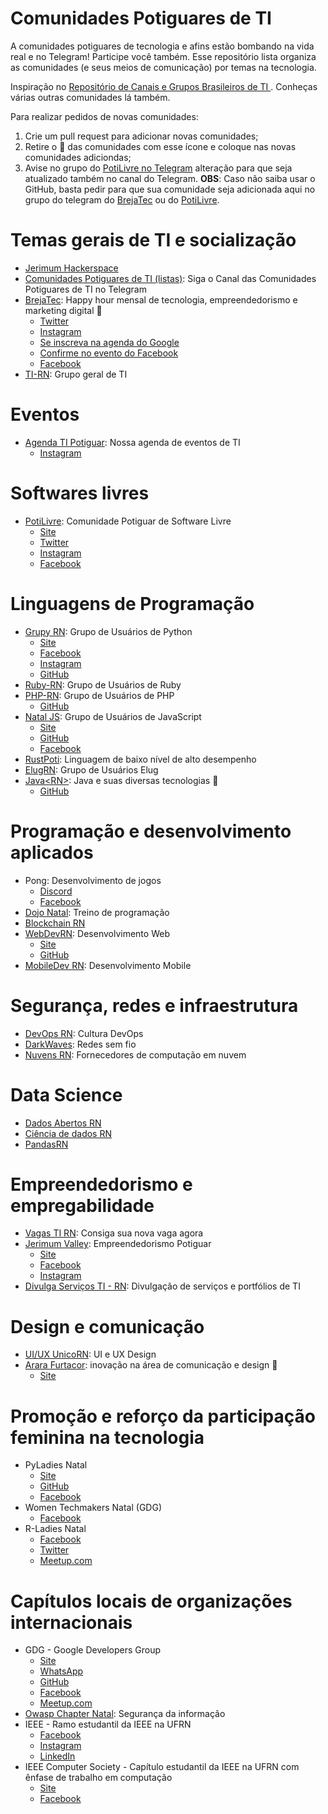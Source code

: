 Comunidades Potiguares de TI
=============

A comunidades potiguares de tecnologia e afins estão bombando na vida real e no Telegram! Participe você também. Esse repositório lista organiza as comunidades (e seus meios de comunicação) por temas na tecnologia.

Inspiração no [Repositório de Canais e Grupos Brasileiros de TI ](https://github.com/alexmoreno/telegram-br). Conheças várias outras comunidades lá também.

Para realizar pedidos de novas comunidades:
1. Crie um pull request para adicionar novas comunidades;
2. Retire o :triangular_flag_on_post: das comunidades com esse ícone e coloque nas novas comunidades adiciondas;
3. Avise no grupo do [PotiLivre no Telegram](http://t.me/potilivre) alteração para que seja atualizado também no canal do Telegram.
**OBS**: Caso não saiba usar o GitHub, basta pedir para que sua comunidade seja adicionada aqui no grupo do telegram do [BrejaTec](http://t.me/brejatec) ou do [PotiLivre](http://t.me/potilivre). 

# Temas gerais de TI e socialização
- [Jerimum Hackerspace](http://t.me/jerimumhs)
- [Comunidades Potiguares de TI (listas)](https://t.me/tipotiguar): Siga o Canal das Comunidades Potiguares de TI no Telegram
- [BrejaTec](http://t.me/brejatec): Happy hour mensal de tecnologia, empreendedorismo e marketing digital 🍻
  - [Twitter](https://twitter.com/brejatec)
  - [Instagram](https://www.instagram.com/brejatec/)
  - [Se inscreva na agenda do Google](http://bit.ly/BrejaTecCalendario)
  - [Confirme no evento do Facebook](http://bitly.com/BrejaTecFBE)
  - [Facebook](https://www.facebook.com/brejatec/)
- [TI-RN](http://t.me/TIdoRN): Grupo geral de TI

# Eventos
- [Agenda TI Potiguar](http://t.me/agendatirn): Nossa agenda de eventos de TI
  - [Instagram](https://www.instagram.com/agendatipotiguar/)

# Softwares livres
- [PotiLivre](http://t.me/potilivre): Comunidade Potiguar de Software Livre
  - [Site](https://potilivre.org/)
  - [Twitter](http://www.twitter.com/potilivre)
  - [Instagram](https://www.instagram.com/potilivre_/)
  - [Facebook](https://www.facebook.com/PotiLivre)

# Linguagens de Programação
- [Grupy RN](http://t.me/grupyrn): Grupo de Usuários de Python
  - [Site](https://meetup.grupyrn.org/)
  - [Facebook](https://www.facebook.com/grupyrn/)
  - [Instagram](https://www.instagram.com/grupyrn/)
  - [GitHub](https://github.com/GruPyRN/)
- [Ruby-RN](http://t.me/ruby_rn): Grupo de Usuários de Ruby
- [PHP-RN](http://t.me/phprn): Grupo de Usuários de PHP
  - [GitHub](https://github.com/phprn)
- [Natal JS](http://t.me/natal_js): Grupo de Usuários de JavaScript
  - [Site](http://nataljs.github.io/)
  - [GitHub](https://github.com/NatalJS)
  - [Facebook](https://www.facebook.com/nataljs/)
- [RustPoti](http://t.me/rustpoti): Linguagem de baixo nível de alto desempenho
- [ElugRN](http://t.me/ElugRN): Grupo de Usuários Elug 
- [Java\<RN\>](https://t.me/java_rn): Java e suas diversas tecnologias :triangular_flag_on_post:
  - [GitHub](http://github.com/java-rn)

# Programação e desenvolvimento aplicados
- Pong: Desenvolvimento de jogos
  - [Discord](https://discordapp.com/invite/Nj44AKA)
  - [Facebook](https://www.facebook.com/groups/pongrn/)
- [Dojo Natal](http://t.me/dojonatal): Treino de programação
- [Blockchain RN](http://t.me/blockchainrn)
- [WebDevRN](http://t.me/webdevrn): Desenvolvimento Web
  - [Site](https://webdevrn.org/)
  - [GitHub](https://github.com/WebDevRN)    
- [MobileDev RN](http://t.me/MobileDevRN): Desenvolvimento Mobile

# Segurança, redes e infraestrutura
- [DevOps RN](http://t.me/devopsrn): Cultura DevOps
- [DarkWaves](http://t.me/darkwaves_group): Redes sem fio
- [Nuvens RN](http://t.me/nuvensrn): Fornecedores de computação em nuvem

# Data Science
- [Dados Abertos RN](http://t.me/dadosabertosrn)
- [Ciência de dados RN](http://t.me/cienciadedadosRN)
- [PandasRN](https://t.me/pandasrn)

# Empreendedorismo e empregabilidade
- [Vagas TI RN](http://t.me/VagasTIRN): Consiga sua nova vaga agora
- [Jerimum Valley](http://t.me/jerimumvalley): Empreendedorismo Potiguar
  - [Site](http://jerimumvalley.org/)
  - [Facebook](https://www.facebook.com/jerimumvalley/)
  - [Instagram](https://www.instagram.com/jerimumvalley)
- [Divulga Serviços TI - RN](http://t.me/RN_DivulgServsTI): Divulgação de serviços e portfólios de TI

# Design e comunicação
  - [UI/UX UnicoRN](http://t.me/uiuxrn): UI e UX Design
  - [Arara Furtacor](https://t.me/afurtacor): inovação na área de comunicação e design :triangular_flag_on_post:
    - [Site](http://afurtacor.online/)

# Promoção e reforço da participação feminina na tecnologia
- PyLadies Natal  
  - [Site](https://pyladiesnatal.github.io/)
  - [GitHub](https://github.com/PyLadiesNatal)
  - [Facebook](https://pt-br.facebook.com/PyLadiesNatal/)
- Women Techmakers Natal (GDG)
  - [Facebook](https://www.facebook.com/WTMNatal/)
- R-Ladies Natal
  - [Facebook](https://www.facebook.com/RLadiesNatal/)
  - [Twitter](https://twitter.com/rladiesnatal)
  - [Meetup.com](https://www.meetup.com/pt-BR/rladies-natal/)

# Capítulos locais de organizações internacionais
- GDG - Google Developers Group
  - [Site](http://gdg.natal.br/)
  - [WhatsApp](https://chat.whatsapp.com/5E6eeDXqEVs38rjqw92mrf)
  - [GitHub](https://github.com/gdg-natal)
  - [Facebook](https://www.facebook.com/gdgnatal/)  
  - [Meetup.com](https://www.meetup.com/pt-BR/GDG-Natal/)
- [Owasp Chapter Natal](https://t.me/owaspnatal): Segurança da informação
- IEEE - Ramo estudantil da IEEE na UFRN
  - [Facebook](https://www.facebook.com/sb.ufrn/)
  - [Instagram](https://www.instagram.com/ieeeufrn/)
  - [LinkedIn](https://pt.linkedin.com/company/sb-ufrn)
- IEEE Computer Society - Capítulo estudantil da IEEE na UFRN com ênfase de trabalho em computação
  - [Site](http://sites.ieee.org/sb-ufrncs/)
  - [Facebook](https://www.facebook.com/csufrn/)